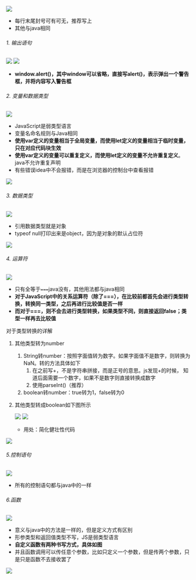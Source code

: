 ![](assets/03JavaScript语法/file-20250704170239079.png)
* 每行末尾封号可有可无，推荐写上
* 其他与java相同

###### 1. 输出语句

![](assets/03JavaScript语法/file-20250704170531698.png)
![](assets/03JavaScript语法/file-20250704171016720.png)
* **window.alert()，其中window可以省略，直接写alert()，表示弹出一个警告框，并将内容写入警告框**



###### 2. 变量和数据类型

![](assets/03JavaScript语法/file-20250704171321425.png)
* JavaScript是弱类型语言
* 变量名命名规则与Java相同
* **使用var定义的变量相当于全局变量，而使用let定义的变量相当于临时变量，只在对应代码块生效**
* **使用var定义的变量可以重复定义，而使用let定义的变量不允许重复定义**。java不允许重复声明
* 有些错误idea中不会报错，而是在浏览器的控制台中查看报错

![](assets/03JavaScript语法/file-20250704175347857.png)

###### 3. 数据类型

![](assets/03JavaScript语法/file-20250704172437391.png)
* 引用数据类型就是对象
* typeof null打印出来是object，因为是对象的默认占位符

![](assets/03JavaScript语法/file-20250704175415226.png)

###### 4. 运算符

![](assets/03JavaScript语法/file-20250704173719368.png)
* 只有全等于`===`java没有，其他用法都与java相同
* **对于JavaScript中的关系运算符（除了\=\==），在比较前都首先会进行类型转换，转换同一类型，之后再进行比较值是否一样**
* **而对于\=\==，则不会去进行类型转换，如果类型不同，则直接返回false；类型一样再去比较值**

对于类型转换的详解

1. 其他类型转为number
	1. String转number：按照字面值转为数字。如果字面值不是数字，则转换为NaN。转的方法具体如下
		1. 在之前写+，不是字符串拼接，而是正号的意思。js发现+的时候，  知道后面需要一个数字，如果不是数字则直接转换成数字  
		2. 使用parseInt()（推荐）
	2. boolean转number：true转为1，false转为0
2. 其他类型转成boolean如下图所示

	![](assets/03JavaScript语法/file-20250704180131809.png)
	![](assets/03JavaScript语法/file-20250704180234936.png)
	* 用处：简化健壮性代码

![](assets/03JavaScript语法/file-20250704180326844.png)
###### 5.控制语句

![](assets/03JavaScript语法/file-20250704201000169.png)
* 所有的控制语句都与java中的一样

###### 6.函数

![](assets/03JavaScript语法/file-20250704202056193.png)
* 意义与java中的方法是一样的，但是定义方式有区别
* 形参类型和返回值类型不写，JS是弱类型语言
* **自定义函数有两种书写方式，具体如图**
* 并且函数调用可以传任意个参数，比如只定义一个参数，但是传两个参数，只是只是函数不去接收罢了

![](assets/03JavaScript语法/file-20250704203810393.png)
